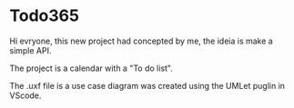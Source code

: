 # Todo365
Hi evryone, this new project had concepted by me, the ideia is make a simple API.

The project is a calendar with a "To do list".

The .uxf file is a use case diagram was created using the UMLet puglin in VScode.
